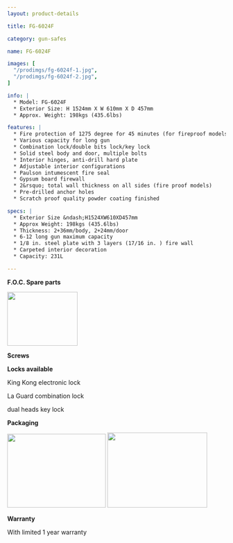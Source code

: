 ```yaml
---
layout: product-details

title: FG-6024F

category: gun-safes

name: FG-6024F

images: [
  "/prodimgs/fg-6024f-1.jpg",
  "/prodimgs/fg-6024f-2.jpg",
]

info: |
  * Model: FG-6024F
  * Exterior Size: H 1524mm X W 610mm X D 457mm
  * Approx. Weight: 198kgs (435.6lbs)

features: |
  * Fire protection of 1275 degree for 45 minutes (for fireproof models)
  * Various capacity for long gun
  * Combination lock/double bits lock/key lock
  * Solid steel body and door, multiple bolts
  * Interior hinges, anti-drill hard plate
  * Adjustable interior configurations
  * Paulson intumescent fire seal
  * Gypsum board firewall
  * 2&rsquo; total wall thickness on all sides (fire proof models)
  * Pre-drilled anchor holes
  * Scratch proof quality powder coating finished

specs: |
  * Exterior Size &ndash;H1524XW610XD457mm
  * Approx Weight: 198kgs (435.6lbs)
  * Thickness: 2+36mm/body, 2+24mm/door
  * 6-12 long gun maximum capacity
  * 1/8 in. steel plate with 3 layers (17/16 in. ) fire wall
  * Carpeted interior decoration
  * Capacity: 231L

---
```


**F.O.C. Spare parts**

<img alt="" src="{PRODIMGS}/prodimgs/fg-6024f-3.jpg" style="width: 162px; height: 124px;" />

**Screws**

**Locks available**

King Kong electronic lock

La Guard combination lock

dual heads key lock

**Packaging**

<img alt="" src="{PRODIMGS}/prodimgs/fg-6024f-4.jpg" style="width: 227px; height: 170px;" />

<img alt="" src="{PRODIMGS}/prodimgs/fg-6024f-5.jpg" style="width: 230px; height: 173px;" />

**Warranty**

With limited 1 year warranty
